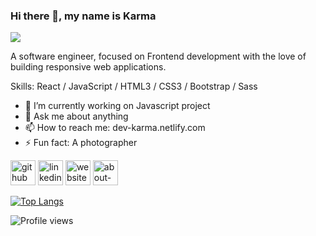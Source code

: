 ### Hi there 👋, my name is Karma
![](https://www.thisiscolossal.com/wp-content/uploads/2014/03/130309.gif)

A software engineer, focused on Frontend development with the love of building responsive web applications.

Skills: React / JavaScript  / HTML3 / CSS3 / Bootstrap / Sass

- 🔭 I’m currently working on Javascript project 
- 💬 Ask me about anything 
- 📫 How to reach me: dev-karma.netlify.com 
- ⚡ Fun fact: A photographer 


[<img src='https://cdn.jsdelivr.net/npm/simple-icons@3.0.1/icons/github.svg' alt='github' height='40'>](https://github.com/coderkarma)  [<img src='https://cdn.jsdelivr.net/npm/simple-icons@3.0.1/icons/linkedin.svg' alt='linkedin' height='40'>](https://www.linkedin.com/in/https://www.linkedin.com/in/karma-drukpa//)  [<img src='https://cdn.jsdelivr.net/npm/simple-icons@3.0.1/icons/icloud.svg' alt='website' height='40'>](http://dev-karma.netlify.com/)  [<img src='https://cdn.jsdelivr.net/npm/simple-icons@3.0.1/icons/about-dot-me.svg' alt='about-dot-me' height='40'>](http://dev-karma.netlify.com/)  

[![Top Langs](https://github-readme-stats.vercel.app/api/top-langs/?username=coderkarma)](https://github.com/anuraghazra/github-readme-stats)

![Profile views](https://gpvc.arturio.dev/coderkarma)  
